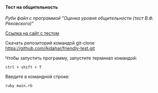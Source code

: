 #### Тест на общительность

*Руби файл с программой "Оценка уровня общительности (тест В.Ф. Ряховского)"*

[Ссылка на сайт с тестом](https://psylist.net/praktikum/00003.htm)

Скачать репозиторий командой git-clone https://github.com/Aidahar/friendly-test.git

Чтобы запустить программу, запустите терминал командой:
```
ctrl + shift + T
```
Введите в командной строке:
```
ruby main.rb
```
